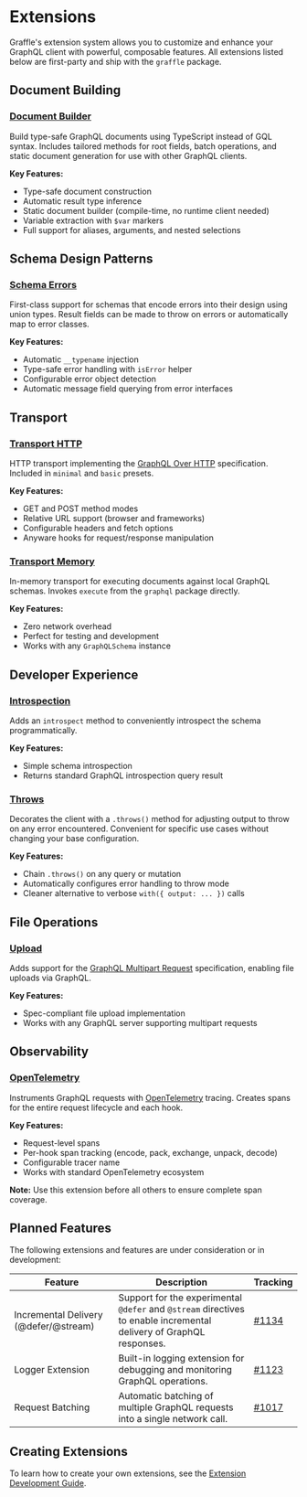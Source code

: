 # Extensions

Graffle's extension system allows you to customize and enhance your GraphQL client with powerful, composable features. All extensions listed below are first-party and ship with the `graffle` package.

## Document Building

### [Document Builder](./document-builder.md)

Build type-safe GraphQL documents using TypeScript instead of GQL syntax. Includes tailored methods for root fields, batch operations, and static document generation for use with other GraphQL clients.

**Key Features:**

- Type-safe document construction
- Automatic result type inference
- Static document builder (compile-time, no runtime client needed)
- Variable extraction with `$var` markers
- Full support for aliases, arguments, and nested selections

## Schema Design Patterns

### [Schema Errors](./schema-errors.md)

First-class support for schemas that encode errors into their design using union types. Result fields can be made to throw on errors or automatically map to error classes.

**Key Features:**

- Automatic `__typename` injection
- Type-safe error handling with `isError` helper
- Configurable error object detection
- Automatic message field querying from error interfaces

## Transport

### [Transport HTTP](./transport-http.md)

HTTP transport implementing the [GraphQL Over HTTP](https://github.com/graphql/graphql-over-http) specification. Included in `minimal` and `basic` presets.

**Key Features:**

- GET and POST method modes
- Relative URL support (browser and frameworks)
- Configurable headers and fetch options
- Anyware hooks for request/response manipulation

### [Transport Memory](./transport-memory.md)

In-memory transport for executing documents against local GraphQL schemas. Invokes `execute` from the `graphql` package directly.

**Key Features:**

- Zero network overhead
- Perfect for testing and development
- Works with any `GraphQLSchema` instance

## Developer Experience

### [Introspection](./introspection.md)

Adds an `introspect` method to conveniently introspect the schema programmatically.

**Key Features:**

- Simple schema introspection
- Returns standard GraphQL introspection query result

### [Throws](./throws.md)

Decorates the client with a `.throws()` method for adjusting output to throw on any error encountered. Convenient for specific use cases without changing your base configuration.

**Key Features:**

- Chain `.throws()` on any query or mutation
- Automatically configures error handling to throw mode
- Cleaner alternative to verbose `with({ output: ... })` calls

## File Operations

### [Upload](./upload.md)

Adds support for the [GraphQL Multipart Request](https://github.com/jaydenseric/graphql-multipart-request-spec) specification, enabling file uploads via GraphQL.

**Key Features:**

- Spec-compliant file upload implementation
- Works with any GraphQL server supporting multipart requests

## Observability

### [OpenTelemetry](./opentelemetry.md)

Instruments GraphQL requests with [OpenTelemetry](https://opentelemetry.io) tracing. Creates spans for the entire request lifecycle and each hook.

**Key Features:**

- Request-level spans
- Per-hook span tracking (encode, pack, exchange, unpack, decode)
- Configurable tracer name
- Works with standard OpenTelemetry ecosystem

**Note:** Use this extension before all others to ensure complete span coverage.

## Planned Features

The following extensions and features are under consideration or in development:

| Feature                               | Description                                                                                                                                                     | Tracking                                                   |
| ------------------------------------- | --------------------------------------------------------------------------------------------------------------------------------------------------------------- | ---------------------------------------------------------- |
| Incremental Delivery (@defer/@stream) | Support for the experimental `@defer` and `@stream` directives to enable incremental delivery of GraphQL responses.                                             | [#1134](https://github.com/graffle-js/graffle/issues/1134) |
| Logger Extension                      | Built-in logging extension for debugging and monitoring GraphQL operations.                                                                                     | [#1123](https://github.com/graffle-js/graffle/issues/1123) |
| Request Batching                      | Automatic batching of multiple GraphQL requests into a single network call.                                                                                     | [#1017](https://github.com/graffle-js/graffle/issues/1017) |

## Creating Extensions

To learn how to create your own extensions, see the [Extension Development Guide](/guides/20_topics/extensions.md).
